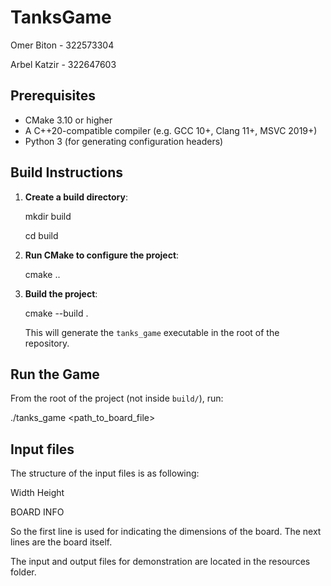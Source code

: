# TanksGame

Omer Biton - 322573304

Arbel Katzir - 322647603

## Prerequisites

- CMake 3.10 or higher
- A C++20-compatible compiler (e.g. GCC 10+, Clang 11+, MSVC 2019+)
- Python 3 (for generating configuration headers)

## Build Instructions

1. **Create a build directory**:

   mkdir build

   cd build

2. **Run CMake to configure the project**:

   cmake ..

3. **Build the project**:

   cmake --build .

   This will generate the `tanks_game` executable in the root of the repository.

## Run the Game

From the root of the project (not inside `build/`), run:

./tanks_game <path_to_board_file>

## Input files

The structure of the input files is as following:

Width Height 

BOARD INFO

So the first line is used for indicating the dimensions of the board.
The next lines are the board itself.

The input and output files for demonstration are located in the resources folder.